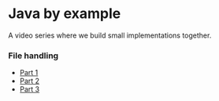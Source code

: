 # Java by example

A video series where we build small implementations together.

### File handling
* [Part 1](https://www.youtube.com/watch?v=lyyJmtkV1a8)
* [Part 2](https://www.youtube.com/watch?v=cTu1LgUBJ0M)
* [Part 3](https://www.youtube.com/watch?v=mYLNgF_wixA)
